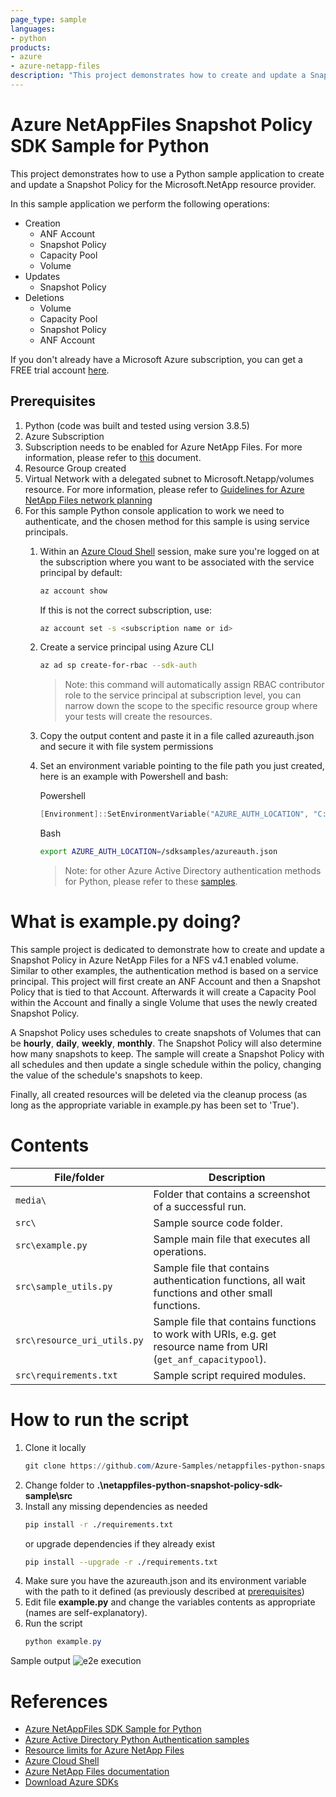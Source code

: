 ```yaml
---
page_type: sample
languages:
- python
products:
- azure
- azure-netapp-files
description: "This project demonstrates how to create and update a Snapshot Policy for Microsoft.NetApp resource provider using Python SDK."
---
```


# Azure NetAppFiles Snapshot Policy SDK Sample for Python

This project demonstrates how to use a Python sample application to create and update a Snapshot Policy for the Microsoft.NetApp resource provider. 

In this sample application we perform the following operations:

- Creation
  - ANF Account
  - Snapshot Policy
  - Capacity Pool
  - Volume
- Updates
  - Snapshot Policy
- Deletions
  - Volume
  - Capacity Pool
  - Snapshot Policy
  - ANF Account
			
If you don't already have a Microsoft Azure subscription, you can get a FREE trial account [here](http://go.microsoft.com/fwlink/?LinkId=330212).

## Prerequisites

1. Python (code was built and tested using version 3.8.5)
2. Azure Subscription
3. Subscription needs to be enabled for Azure NetApp Files. For more information, please refer to [this](https://docs.microsoft.com/azure/azure-netapp-files/azure-netapp-files-register#waitlist) document.
4. Resource Group created
5. Virtual Network with a delegated subnet to Microsoft.Netapp/volumes resource. For more information, please refer to [Guidelines for Azure NetApp Files network planning](https://docs.microsoft.com/en-us/azure/azure-netapp-files/azure-netapp-files-network-topologies)
6. For this sample Python console application to work we need to authenticate, and the chosen method for this sample is using service principals.
   1. Within an [Azure Cloud Shell](https://docs.microsoft.com/en-us/azure/cloud-shell/quickstart) session, make sure you're logged on at the subscription where you want to be associated with the service principal by default:
        ```bash
        az account show
        ```
   
        If this is not the correct subscription, use:
   
        ```bash
        az account set -s <subscription name or id>  
        ```

    2. Create a service principal using Azure CLI
   
        ```bash
        az ad sp create-for-rbac --sdk-auth
        ```
       >Note: this command will automatically assign RBAC contributor role to the service principal at subscription level, you can narrow down the scope to the specific resource group where your tests will create the resources.

    3. Copy the output content and paste it in a file called azureauth.json and secure it with file system permissions
    4. Set an environment variable pointing to the file path you just created, here is an example with Powershell and bash:
            
        Powershell
   
        ```powershell
        [Environment]::SetEnvironmentVariable("AZURE_AUTH_LOCATION", "C:\sdksample\azureauth.json", "User")
        ```
        Bash

        ```bash
        export AZURE_AUTH_LOCATION=/sdksamples/azureauth.json
        ```
        >Note: for other Azure Active Directory authentication methods for Python, please refer to these [samples](https://github.com/AzureAD/microsoft-authentication-library-for-python/tree/dev/sample). 

# What is example.py doing? 

This sample project is dedicated to demonstrate how to create and update a Snapshot Policy in Azure NetApp Files for a NFS v4.1 enabled volume. Similar to other examples, the authentication method is based on a service principal.
This project will first create an ANF Account and then a Snapshot Policy that is tied to that Account. Afterwards it will create a Capacity Pool within the Account and finally a single Volume that uses the newly created Snapshot Policy. 

A Snapshot Policy uses schedules to create snapshots of Volumes that can be **hourly**, **daily**, **weekly**, **monthly**. The Snapshot Policy will also determine how many snapshots to keep.
The sample will create a Snapshot Policy with all schedules and then update a single schedule within the policy, changing the value of the schedule's snapshots to keep.

Finally, all created resources will be deleted via the cleanup process (as long as the appropriate variable in example.py has been set to 'True').

# Contents

| File/folder                 | Description                                                                                                      |
|-----------------------------|------------------------------------------------------------------------------------------------------------------|
| `media\`                    | Folder that contains a screenshot of a successful run.                                                           |
| `src\`                      | Sample source code folder.                                                                                       |
| `src\example.py`            | Sample main file that executes all operations.                                                                   |
| `src\sample_utils.py`       | Sample file that contains authentication functions, all wait functions and other small functions.                |
| `src\resource_uri_utils.py` | Sample file that contains functions to work with URIs, e.g. get resource name from URI (`get_anf_capacitypool`). |
| `src\requirements.txt`      | Sample script required modules.                                                                                  |

# How to run the script

1. Clone it locally
    ```powershell
    git clone https://github.com/Azure-Samples/netappfiles-python-snapshot-policy-sdk-sample.git
    ```
1. Change folder to **.\netappfiles-python-snapshot-policy-sdk-sample\src**
2. Install any missing dependencies as needed
    ```bash
    pip install -r ./requirements.txt
    ```
    or upgrade dependencies if they already exist
    ```bash
    pip install --upgrade -r ./requirements.txt
    ```
3. Make sure you have the azureauth.json and its environment variable with the path to it defined (as previously described at [prerequisites](#Prerequisites))
4. Edit file **example.py** and change the variables contents as appropriate (names are self-explanatory).
5. Run the script
    ```powershell
    python example.py
    ```

Sample output
![e2e execution](./media/e2e-pythoncrr.png) 

# References

- [Azure NetAppFiles SDK Sample for Python](https://docs.microsoft.com/en-us/samples/azure-samples/netappfiles-python-sdk-sample/azure-netappfiles-sdk-sample-for-python/)
- [Azure Active Directory Python Authentication samples](https://github.com/AzureAD/microsoft-authentication-library-for-python/tree/dev/sample)
- [Resource limits for Azure NetApp Files](https://docs.microsoft.com/en-us/azure/azure-netapp-files/azure-netapp-files-resource-limits)
- [Azure Cloud Shell](https://docs.microsoft.com/en-us/azure/cloud-shell/quickstart)
- [Azure NetApp Files documentation](https://docs.microsoft.com/en-us/azure/azure-netapp-files/)
- [Download Azure SDKs](https://azure.microsoft.com/downloads/) 
 

